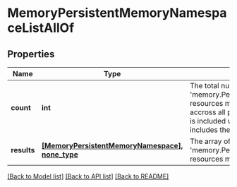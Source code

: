 # MemoryPersistentMemoryNamespaceListAllOf

## Properties
Name | Type | Description | Notes
------------ | ------------- | ------------- | -------------
**count** | **int** | The total number of &#39;memory.PersistentMemoryNamespace&#39; resources matching the request, accross all pages. The &#39;Count&#39; attribute is included when the HTTP GET request includes the &#39;$inlinecount&#39; parameter. | [optional] 
**results** | [**[MemoryPersistentMemoryNamespace], none_type**](MemoryPersistentMemoryNamespace.md) | The array of &#39;memory.PersistentMemoryNamespace&#39; resources matching the request. | [optional] 

[[Back to Model list]](../README.md#documentation-for-models) [[Back to API list]](../README.md#documentation-for-api-endpoints) [[Back to README]](../README.md)


